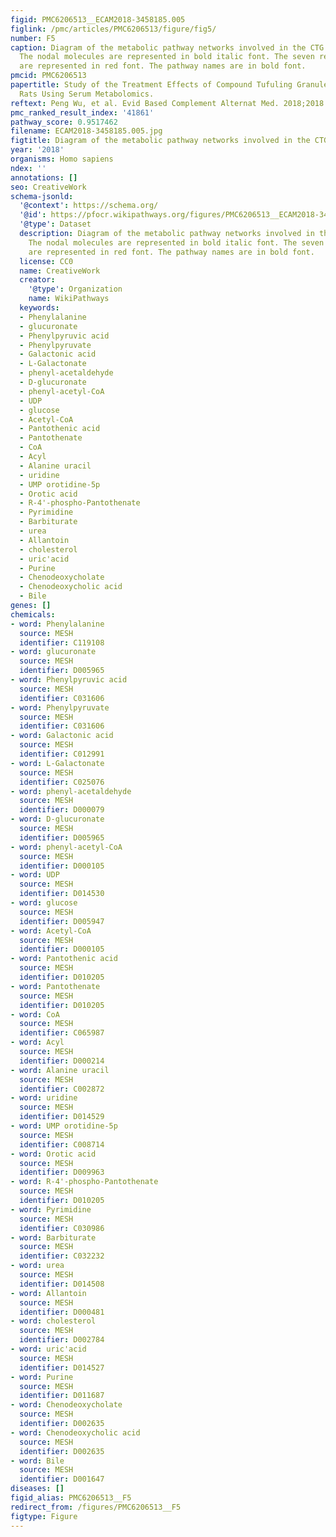 ```yaml
---
figid: PMC6206513__ECAM2018-3458185.005
figlink: /pmc/articles/PMC6206513/figure/fig5/
number: F5
caption: Diagram of the metabolic pathway networks involved in the CTG intervention.
  The nodal molecules are represented in bold italic font. The seven related metabolites
  are represented in red font. The pathway names are in bold font.
pmcid: PMC6206513
papertitle: Study of the Treatment Effects of Compound Tufuling Granules in Hyperuricemic
  Rats Using Serum Metabolomics.
reftext: Peng Wu, et al. Evid Based Complement Alternat Med. 2018;2018:3458185.
pmc_ranked_result_index: '41861'
pathway_score: 0.9517462
filename: ECAM2018-3458185.005.jpg
figtitle: Diagram of the metabolic pathway networks involved in the CTG intervention
year: '2018'
organisms: Homo sapiens
ndex: ''
annotations: []
seo: CreativeWork
schema-jsonld:
  '@context': https://schema.org/
  '@id': https://pfocr.wikipathways.org/figures/PMC6206513__ECAM2018-3458185.005.html
  '@type': Dataset
  description: Diagram of the metabolic pathway networks involved in the CTG intervention.
    The nodal molecules are represented in bold italic font. The seven related metabolites
    are represented in red font. The pathway names are in bold font.
  license: CC0
  name: CreativeWork
  creator:
    '@type': Organization
    name: WikiPathways
  keywords:
  - Phenylalanine
  - glucuronate
  - Phenylpyruvic acid
  - Phenylpyruvate
  - Galactonic acid
  - L-Galactonate
  - phenyl-acetaldehyde
  - D-glucuronate
  - phenyl-acetyl-CoA
  - UDP
  - glucose
  - Acetyl-CoA
  - Pantothenic acid
  - Pantothenate
  - CoA
  - Acyl
  - Alanine uracil
  - uridine
  - UMP orotidine-5p
  - Orotic acid
  - R-4'-phospho-Pantothenate
  - Pyrimidine
  - Barbiturate
  - urea
  - Allantoin
  - cholesterol
  - uric'acid
  - Purine
  - Chenodeoxycholate
  - Chenodeoxycholic acid
  - Bile
genes: []
chemicals:
- word: Phenylalanine
  source: MESH
  identifier: C119108
- word: glucuronate
  source: MESH
  identifier: D005965
- word: Phenylpyruvic acid
  source: MESH
  identifier: C031606
- word: Phenylpyruvate
  source: MESH
  identifier: C031606
- word: Galactonic acid
  source: MESH
  identifier: C012991
- word: L-Galactonate
  source: MESH
  identifier: C025076
- word: phenyl-acetaldehyde
  source: MESH
  identifier: D000079
- word: D-glucuronate
  source: MESH
  identifier: D005965
- word: phenyl-acetyl-CoA
  source: MESH
  identifier: D000105
- word: UDP
  source: MESH
  identifier: D014530
- word: glucose
  source: MESH
  identifier: D005947
- word: Acetyl-CoA
  source: MESH
  identifier: D000105
- word: Pantothenic acid
  source: MESH
  identifier: D010205
- word: Pantothenate
  source: MESH
  identifier: D010205
- word: CoA
  source: MESH
  identifier: C065987
- word: Acyl
  source: MESH
  identifier: D000214
- word: Alanine uracil
  source: MESH
  identifier: C002872
- word: uridine
  source: MESH
  identifier: D014529
- word: UMP orotidine-5p
  source: MESH
  identifier: C008714
- word: Orotic acid
  source: MESH
  identifier: D009963
- word: R-4'-phospho-Pantothenate
  source: MESH
  identifier: D010205
- word: Pyrimidine
  source: MESH
  identifier: C030986
- word: Barbiturate
  source: MESH
  identifier: C032232
- word: urea
  source: MESH
  identifier: D014508
- word: Allantoin
  source: MESH
  identifier: D000481
- word: cholesterol
  source: MESH
  identifier: D002784
- word: uric'acid
  source: MESH
  identifier: D014527
- word: Purine
  source: MESH
  identifier: D011687
- word: Chenodeoxycholate
  source: MESH
  identifier: D002635
- word: Chenodeoxycholic acid
  source: MESH
  identifier: D002635
- word: Bile
  source: MESH
  identifier: D001647
diseases: []
figid_alias: PMC6206513__F5
redirect_from: /figures/PMC6206513__F5
figtype: Figure
---
```

